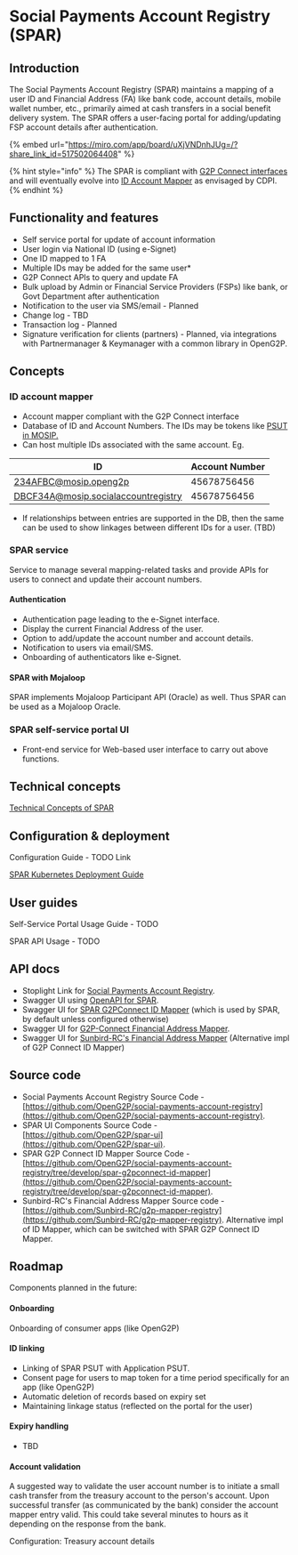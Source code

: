 # Social Payments Account Registry (SPAR)

## Introduction

The Social Payments Account Registry (SPAR) maintains a mapping of a user ID and Financial Address (FA) like bank code, account details, mobile wallet number, etc., primarily aimed at cash transfers in a social benefit delivery system. The SPAR offers a user-facing portal for adding/updating FSP account details after authentication.

{% embed url="https://miro.com/app/board/uXjVNDnhJUg=/?share_link_id=517502064408" %}

{% hint style="info" %}
The SPAR is compliant with [G2P Connect interfaces](https://github.com/G2P-Connect/specs/blob/draft/api/g2p-mapper.yaml) and will eventually evolve into [ID Account Mapper](https://g2pconnect.cdpi.dev/protocol/interfaces/beneficiary-management/mapper-architecture) as envisaged by CDPI.
{% endhint %}

## Functionality and features

* Self service portal for update of account information
* User login via National ID (using e-Signet)
* One ID mapped to 1 FA
* Multiple IDs may be added for the same user\*
* G2P Connect APIs to query and update FA
* Bulk upload by Admin or Financial Service Providers (FSPs) like bank, or Govt Department after authentication
* Notification to the user via SMS/email - Planned
* Change log - TBD
* Transaction log - Planned
* Signature verification for clients (partners) - Planned, via integrations with Partnermanager & Keymanager with a common library in OpenG2P.

## Concepts

### ID account mapper

* Account mapper compliant with the G2P Connect interface
* Database of ID and Account Numbers. The IDs may be tokens like [PSUT in MOSIP.](https://docs.mosip.io/1.2.0/id-lifecycle-management/identifiers#token-id-psut-partner-specific-user-token)
* Can host multiple IDs associated with the same account. Eg.

| ID                                  | Account Number |
| ----------------------------------- | -------------- |
| 234AFBC@mosip.openg2p               | 45678756456    |
| DBCF34A@mosip.socialaccountregistry | 45678756456    |

* If relationships between entries are supported in the DB, then the same can be used to show linkages between different IDs for a user. (TBD)

### SPAR service

Service to manage several mapping-related tasks and provide APIs for users to connect and update their account numbers.

#### Authentication

* Authentication page leading to the e-Signet interface.
* Display the current Financial Address of the user.
* Option to add/update the account number and account details.
* Notification to users via email/SMS.
* Onboarding of authenticators like e-Signet.

#### SPAR with Mojaloop

SPAR implements Mojaloop Participant API (Oracle) as well. Thus SPAR can be used as a Mojaloop Oracle.&#x20;

### SPAR self-service portal UI

* Front-end service for Web-based user interface to carry out above functions.

## Technical concepts

[Technical Concepts of SPAR](../../developer-zone/repositories/social-payments-account-registry.md)

## Configuration & deployment&#x20;

Configuration Guide - TODO Link

[SPAR Kubernetes Deployment Guide](../../deployment/openg2p-modules-deployment/spar-deployment/)

## User guides

Self-Service Portal Usage Guide - TODO

SPAR API Usage - TODO

## API docs

* Stoplight Link for [Social Payments Account Registry](https://openg2p.stoplight.io/docs/social-payments-account-registry).
* Swagger UI using [OpenAPI for SPAR](https://validator.swagger.io/?url=https://raw.githubusercontent.com/OpenG2P/social-payments-account-registry/develop/api-docs/generated/openapi.json).
* Swagger UI for [SPAR G2PConnect ID Mapper](https://validator.swagger.io/?url=https://raw.githubusercontent.com/OpenG2P/social-payments-account-registry/develop/spar-g2pconnect-id-mapper/api-docs/generated/openapi.json) (which is used by SPAR, by default unless configured otherwise)
* Swagger UI for [G2P-Connect Financial Address Mapper](https://validator.swagger.io/?url=https://raw.githubusercontent.com/g2p-connect/specs/draft/release/yaml/mapper\_core\_api\_v1.0.0.yaml).
* Swagger UI for [Sunbird-RC's Financial Address Mapper](https://validator.swagger.io/?url=https://raw.githubusercontent.com/Sunbird-RC/g2p-mapper-registry/main/services/mapper-service/swagger.yml) (Alternative impl of G2P Connect ID Mapper)

## Source code

* Social Payments Account Registry Source Code - [https://github.com/OpenG2P/social-payments-account-registry](https://github.com/OpenG2P/social-payments-account-registry).
* SPAR UI Components Source Code - [https://github.com/OpenG2P/spar-ui](https://github.com/OpenG2P/spar-ui).
* SPAR G2P Connect ID Mapper Source Code - [https://github.com/OpenG2P/social-payments-account-registry/tree/develop/spar-g2pconnect-id-mapper](https://github.com/OpenG2P/social-payments-account-registry/tree/develop/spar-g2pconnect-id-mapper).
* Sunbird-RC's Financial Address Mapper Source code - [https://github.com/Sunbird-RC/g2p-mapper-registry](https://github.com/Sunbird-RC/g2p-mapper-registry). Alternative impl of ID Mapper, which can be switched with SPAR G2P Connect ID Mapper.

## Roadmap

Components planned in the future:

#### Onboarding

Onboarding of consumer apps (like OpenG2P)

#### ID linking

* Linking of SPAR PSUT with Application PSUT.
* Consent page for users to map token for a time period specifically for an app (like OpenG2P)
* Automatic deletion of records based on expiry set
* Maintaining linkage status (reflected on the portal for the user)

#### Expiry handling

* TBD

#### Account validation

A suggested way to validate the user account number is to initiate a small cash transfer from the treasury account to the person's account. Upon successful transfer (as communicated by the bank) consider the account mapper entry valid. This could take several minutes to hours as it depending on the response from the bank.

Configuration: Treasury account details
